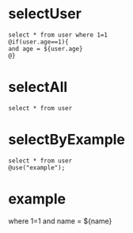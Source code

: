 selectUser
===
    select * from user where 1=1
    @if(user.age==1){
    and age = ${user.age}
    @}
    
selectAll
===
    select * from user 
    
selectByExample
===
    select * from user  
    @use("example");
  
example
===  
   where 1=1 and name = ${name}

 
  
    

